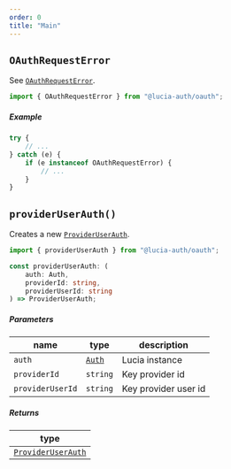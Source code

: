 ```yaml
---
order: 0
title: "Main"
---
```


## `OAuthRequestError`

See [`OAuthRequestError`](/reference/oauth/interfaces#oauthrequesterror).

```ts
import { OAuthRequestError } from "@lucia-auth/oauth";
```

##### Example

```ts
try {
	// ...
} catch (e) {
	if (e instanceof OAuthRequestError) {
		// ...
	}
}
```

## `providerUserAuth()`

Creates a new [`ProviderUserAuth`](/reference/oauth/interfaces#provideruserauth).

```ts
import { providerUserAuth } from "@lucia-auth/oauth";
```

```ts
const providerUserAuth: (
	auth: Auth,
	providerId: string,
	providerUserId: string
) => ProviderUserAuth;
```

##### Parameters

| name             | type                                       | description          |
| ---------------- | ------------------------------------------ | -------------------- |
| `auth`           | [`Auth`](/reference/lucia/interfaces/auth) | Lucia instance       |
| `providerId`     | `string`                                   | Key provider id      |
| `providerUserId` | `string`                                   | Key provider user id |

##### Returns

| type                                                               |
| ------------------------------------------------------------------ |
| [`ProviderUserAuth`](/reference/oauth/interfaces#provideruserauth) |

